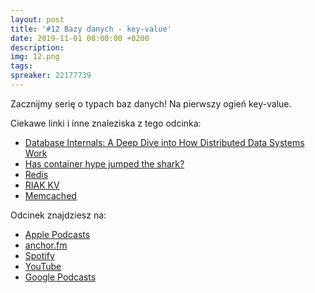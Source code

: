 ```yaml
---
layout: post
title: '#12 Bazy danych - key-value'
date: 2019-11-01 08:00:00 +0200
description: 
img: 12.png
tags: 
spreaker: 22177739
---
```

Zacznijmy serię o typach baz danych! Na pierwszy ogień key-value.

Ciekawe linki i inne znaleziska z tego odcinka:

- [Database Internals: A Deep Dive into How Distributed Data Systems Work](https://www.databass.dev/)
- [Has container hype jumped the shark?](https://www.zdnet.com/article/has-container-hype-jumped-the-shark/)
- [Redis](https://redis.io)
- [RIAK KV](https://riak.com/products/riak-kv/index.html)
- [Memcached](https://memcached.org/)

Odcinek znajdziesz na:

- [Apple Podcasts](https://podcasts.apple.com/pl/podcast/bazy-danych-key-value/id1477067604?i=1000455656141&l=pl)
- [anchor.fm](https://anchor.fm/patoarchitekciio/episodes/Bazy-danych---key-value-e8gdse)
- [Spotify](https://open.spotify.com/episode/2Fkn5Tt8bWnQJSYjCCU9KW)
- [YouTube](https://youtu.be/aW0J8KF-m1Y)
- [Google Podcasts](https://podcasts.google.com/?feed=aHR0cHM6Ly9hbmNob3IuZm0vcy84NzIwMTBjL3BvZGNhc3QvcnNz&episode=NjQ3YjFmMzYtY2VkMC01M2JhLTI2NWYtZTA4NTQ5NGQ0ZTgy)
